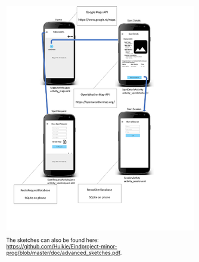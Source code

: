![](https://github.com/Huikie/Eindproject-minor-prog/blob/master/doc/advanced_sketches.png)

The sketches can also be  found here: https://github.com/Huikie/Eindproject-minor-prog/blob/master/doc/advanced_sketches.pdf.
